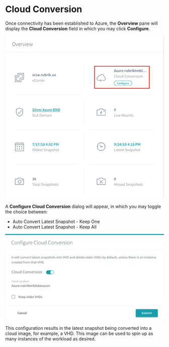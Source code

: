 # Cloud Conversion

Once connectivity has been established to Azure, the **Overview** pane will display the **Cloud Conversion** field in which you may click **Configure**.

<p align="center">
<img src="../../images/image81.png">
</p>

A **Configure Cloud Conversion** dialog will appear, in which you may toggle the choice between:

* Auto Convert Latest Snapshot - Keep One
* Auto Convert Latest Snapshot - Keep All 

<p align="center">
<img src="../../images/image82.png">
</p>

This configuration results in the latest snapshot being converted into a cloud image, for example, a VHD. This image can be used to spin up as many instances of the workload as desired.